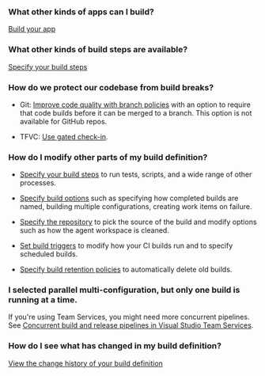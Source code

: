 ### What other kinds of apps can I build?

[Build your app](../apps/index.md)

### What other kinds of build steps are available?

[Specify your build steps](../define/build.md)


### How do we protect our codebase from build breaks?

* Git: [Improve code quality with branch policies](../../git/branch-policies.md) with an option to require that code builds before it can be merged to a branch.  This option is not available for GitHub repos.

* TFVC: [Use gated check-in](../define/triggers.md#gated).


### How do I modify other parts of my build definition?

* [Specify your build steps](../define/build.md) to run tests, scripts, and a wide range of other processes.

* [Specify build options](../define/options.md) such as specifying how completed builds are named, building multiple configurations, creating work items on failure.

* [Specify the repository](../define/repository.md) to pick the source of the build and modify options such as how the agent workspace is cleaned.

* [Set build triggers](../define/triggers.md) to modify how your CI builds run and to specify scheduled builds.

* [Specify build retention policies](../concepts/policies/retention.md) to automatically delete old builds.


### I selected parallel multi-configuration, but only one build is running at a time.

If you're using Team Services, you might need more concurrent pipelines. See [Concurrent build and release pipelines in Visual Studio Team Services](../concepts/licensing/concurrent-pipelines-ts.md).


### How do I see what has changed in my build definition?

[View the change history of your build definition](../define/history.md)